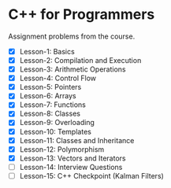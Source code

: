# C++ for Programmers
Assignment problems from the course.

- [x] Lesson-1: Basics
- [x] Lesson-2: Compilation and Execution
- [x] Lesson-3: Arithmetic Operations
- [x] Lesson-4: Control Flow
- [x] Lesson-5: Pointers
- [x] Lesson-6: Arrays
- [x] Lesson-7: Functions
- [x] Lesson-8: Classes
- [x] Lesson-9: Overloading
- [x] Lesson-10: Templates
- [x] Lesson-11: Classes and Inheritance
- [x] Lesson-12: Polymorphism
- [x] Lesson-13: Vectors and Iterators
- [ ] Lesson-14: Interview Questions
- [ ] Lesson-15: C++ Checkpoint (Kalman Filters)

